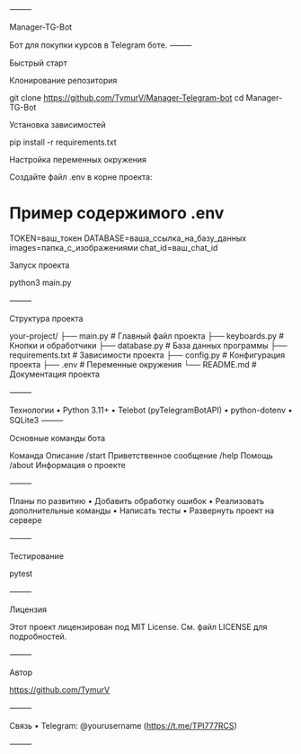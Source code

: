 ⸻

Manager-TG-Bot

Бот для покупки курсов в Telegram боте.
⸻

Быстрый старт

Клонирование репозитория

git clone https://github.com/TymurV/Manager-Telegram-bot
cd Manager-TG-Bot

Установка зависимостей

pip install -r requirements.txt

Настройка переменных окружения

Создайте файл .env в корне проекта:

# Пример содержимого .env
TOKEN=ваш_токен
DATABASE=ваша_ссылка_на_базу_данных
images=папка_с_изображениями
chat_id=ваш_chat_id

Запуск проекта

python3 main.py



⸻

Структура проекта

your-project/
├── main.py            # Главный файл проекта
├── keyboards.py    # Кнопки и обработчики
├── database.py       # База данных программы
├── requirements.txt   # Зависимости проекта
├── сonfig.py          # Конфигурация проекта
├── .env               # Переменные окружения
└── README.md          # Документация проекта



⸻

Технологии
 • Python 3.11+
 • Telebot (pyTelegramBotAPI)
 • python-dotenv
 • SQLite3
⸻

Основные команды бота

Команда Описание
/start Приветственное сообщение
/help Помощь
/about Информация о проекте



⸻

Планы по развитию
 • Добавить обработку ошибок
 • Реализовать дополнительные команды
 • Написать тесты
 • Развернуть проект на сервере

⸻

Тестирование

pytest



⸻

Лицензия

Этот проект лицензирован под MIT License.
См. файл LICENSE для подробностей.

⸻

Автор

https://github.com/TymurV

⸻

Связь
 • Telegram: @yourusername (https://t.me/TPI777RCS)

⸻

